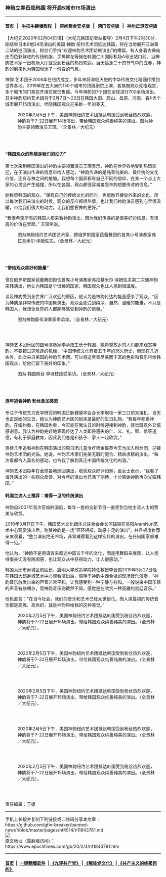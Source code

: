 ### 神韵立春莅临韩国 将开启5城市15场演出
------------------------

#### [首页](https://github.com/gfw-breaker/banned-news1/blob/master/README.md) &nbsp;&nbsp;|&nbsp;&nbsp; [手把手翻墙教程](https://github.com/gfw-breaker/guides/wiki) &nbsp;&nbsp;|&nbsp;&nbsp; [禁闻聚合安卓版](https://github.com/gfw-breaker/bn-android) &nbsp;&nbsp;|&nbsp;&nbsp; [网门安卓版](https://github.com/oGate2/oGate) &nbsp;&nbsp;|&nbsp;&nbsp; [神州正道安卓版](https://github.com/SzzdOgate/update) 



<div><p>
 【大纪元2020年02月04日讯】（大纪元韩国记者站报导）2月4日下午2时30分，刚结束日本9地34场演出的美国
 <ok href="https://www.epochtimes.com/gb/tag/%E7%A5%9E%E9%9F%B5.html">
  神韵
 </ok>
 纽约艺术团抵达韩国，将在当地展开亚洲第二站的巡回演出。粉丝们手持“欢迎神韵艺术团访韩演出”的横幅，有人身着古典端庄而色彩鲜艳的传统韩服、手捧鲜花等候在韩国仁川国际机场A号出站口前。当神韵艺术家一出机场大厅就受到粉丝的热烈欢迎。当天恰逢二十四节气中的立春，神韵的到来也为韩国增添了一份春的气息。
</p>
<p>
 <ok href="https://www.epochtimes.com/gb/tag/%E7%A5%9E%E9%9F%B5.html">
  神韵
 </ok>
 艺术团于2006年在纽约成立，多年来将濒临灭绝的中华传统文化精髓传播到世界各地。2019年在五大洲的150个城市的顶级剧院上演，各族裔观众竞相观赏，多个城市的门票在开演前就已售罄。今年神韵的7个团在全球进行700余场演出，其中神韵纽约艺术团将于2月7日～22日在韩国大田、蔚山、昌原、河南、春川5个城市展开15场演出，伴随韩国观众迎来新一年的春天。
</p>
<figure class="wp-caption aligncenter" id="attachment_11843807" style="width: 450px">
 <ok href="http://i.epochtimes.com/assets/uploads/2020/02/200204032158100649.jpg">
  <img alt="" class="wp-image-11843807 size-medium" src="http://i.epochtimes.com/assets/uploads/2020/02/200204032158100649-450x300.jpg"/>
 </ok>
 <br/><figcaption class="wp-caption-text">
  2020年2月5日下午，美国神韵纽约艺术团抵达韩国受到粉丝热烈欢迎，神韵将于7-22日展开14场演出，带给韩国观众纯善纯美的演出。图为神韵主要领舞演员王琛。（全景林／大纪元）
 </figcaption><br/>
</figure><br/>
<h4>
 “韩国观众的热情是我们的动力”
</h4>
<p>
 第七次来到韩国演出的神韵主要领舞演员王琛表示，神韵在世界各地受到热烈欢迎，在于演出传递的信息带给人感动，“神韵传递的是纯善纯美的、最传统的文化价值，还有与神之间的接触。我想每个国家都有自己不同的信仰，在某一个点上大家的心灵会产生碰撞，所以在各国，观众都很容易接受神韵想要传递的信息。”
</p>
<p>
 她称赞韩国的观众，“保有自己的传统文化的同时，也能敞开接受外来的文化，所以每次我们来演出的时候，观众的反应都很热情，也让我们神韵演员感到心里很温暖，带给我们很大的动力，让我们想要做的更好。”
</p>
<p>
 “我很希望所有的韩国人都来看神韵演出，因为我们传递的是很美好的信息，有很高的价值在里面。” 王琛笑说。
</p>
<figure class="wp-caption aligncenter" id="attachment_11843808" style="width: 450px">
 <ok href="http://i.epochtimes.com/assets/uploads/2020/02/200204025440100649.jpg">
  <img alt="" class="wp-image-11843808 size-medium" src="http://i.epochtimes.com/assets/uploads/2020/02/200204025440100649-450x300.jpg"/>
 </ok>
 <br/><figcaption class="wp-caption-text">
  图为神韵纽约艺术团艺术家、原俄罗斯国家芭蕾舞团的首席小号演奏家弗拉基米尔·泽姆佐夫。（全景林／大纪元）
 </figcaption><br/>
</figure><br/>
<h4>
 “带给观众美好和能量”
</h4>
<p>
 曾在俄罗斯国家芭蕾舞团担任首席小号演奏家弗拉基米尔·泽姆佐夫第二次随神韵来韩演出，他认为韩国是个很棒的国家，韩国观众也让人感到很温暖。
</p>
<p>
 谈及神韵受到全世界广泛欢迎的原因，他认为是神韵传达的能量感染了观众，“因为神韵是非常传统的中国舞演出，观众会感受到纯净、自然、温暖的能量，不只是韩国人，我想全世界的人都能够感受到神韵的能量。”
</p>
<figure class="wp-caption aligncenter" id="attachment_11843809" style="width: 450px">
 <ok href="http://i.epochtimes.com/assets/uploads/2020/02/200204025501100649.jpg">
  <img alt="" class="wp-image-11843809 size-medium" src="http://i.epochtimes.com/assets/uploads/2020/02/200204025501100649-450x300.jpg"/>
 </ok>
 <br/><figcaption class="wp-caption-text">
  图为神韵圆号演奏家李承炫。（全景林／大纪元）
 </figcaption><br/>
</figure><br/>
<p>
 神韵艺术团乐团的圆号演奏家李承炫生长于韩国，她希望故乡的人们都来观赏神韵，不要错过这难逢的机缘，“中国传统文化有着五千年的悠久历史，但现在几近失传，此次来自美国的神韵艺术团，可以将这尽善尽美而丰富的色彩和音乐带给韩国观众，给他们留下美好的印象。”
</p>
<figure class="wp-caption aligncenter" id="attachment_11843810" style="width: 450px">
 <ok href="http://i.epochtimes.com/assets/uploads/2020/02/200204025457100649.jpg">
  <img alt="" class="wp-image-11843810 size-medium" src="http://i.epochtimes.com/assets/uploads/2020/02/200204025457100649-450x300.jpg"/>
 </ok>
 <br/><figcaption class="wp-caption-text">
  图为
  <ok href="https://www.epochtimes.com/gb/tag/%E9%9F%A9%E5%9B%BD%E7%B2%89%E4%B8%9D.html">
   韩国粉丝
  </ok>
  李垠枝接受采访。（全景林／大纪元）
 </figcaption><br/>
</figure><br/>
<h4>
 连年追看神韵 粉丝备加感恩
</h4>
<p>
 专注于传统东方医学研究的韩国正脉健康学会会长李垠枝一家三口前来接机，当天也正是她的生日，她认为神韵艺术团的到来是最好的生日礼物，“我每年都看神韵，在纽约看，在韩国也看，今天能在我生日的时候迎接到神韵，感觉既意外又倍感谢意。我认为神韵完好地表现传达了人类即将遗失的仁、义、礼、智、信等道德，有利于家庭教育，因此我们总是和孩子、家人一起欣赏。”
</p>
<p>
 连续几年追看神韵在韩国演出的原自闭儿童治疗师金嘉英今天也加入粉丝团，迎接神韵艺术团的光临。她说，神韵艺术家们完美无瑕的配合、精益求精的演出，“每次看都令人莫名的感动，也令我了解到真正中国传统文化的内涵。”
</p>
<p>
 神韵艺术团每年在全球各地巡回演出，收获观众好评如潮，金女士表示，“我看了海外演出的一些观众反馈，对今年的演出也充满了期待，十分感谢神韵再次光临韩国。”
</p>
<h4>
 韩国主流人士推荐：难得一见的传统演出
</h4>
<p>
 神韵自2007年首次莅临韩国后，每年一套的全新节目一直受到当地主流人士的赞美与欣赏。
</p>
<p>
 2019年3月17日下午，韩国艺术文化团体总联合会会长河喆镜在高阳AramNuri艺术中心观赏演出后，称赞神韵是一场“环环相扣、动感十足的演出”，并且极度推荐亲友观看，“整台演出绝无冷场，非常难得看到这样宏伟的演出，在任何国家都难得一见。”
</p>
<p>
 他认为，“神韵不是用语言来叙述中国五千年的文化，而是用舞蹈来展现，让人觉得很亲切没有隔阂感，也让观众从中获得动力，让人很感动。”
</p>
<p>
 韩国大邱市寿城区前区长、启明大学政策学院特任教授李晋勋2019年3月27日晚在韩国大邱寿城艺术中心观看演出后，惊艳于神韵中西合璧的现场音乐演奏，“神韵音乐散发出来的声音非常平和，让我感受到一种宁静与祥和。一般说来中国乐器的声音有些嘈杂，而神韵音乐则截然不同，感觉是在欣赏一种高雅的宫廷音乐。”
</p>
<p>
 他也直言：“在当今社会，我们的音乐和艺术已经太世俗化。而人类最初的传统音乐都是高雅、高尚的，就是神韵带给我的这种感觉。”
</p>
<figure class="wp-caption aligncenter" id="attachment_11843829" style="width: 450px">
 <ok href="http://i.epochtimes.com/assets/uploads/2020/02/200204045653100649.jpg">
  <img alt="" class="wp-image-11843829 size-medium" src="http://i.epochtimes.com/assets/uploads/2020/02/200204045653100649-450x300.jpg"/>
 </ok>
 <br/><figcaption class="wp-caption-text">
  2020年2月5日下午，美国神韵纽约艺术团抵达韩国受到粉丝热烈欢迎，神韵将于7-22日展开15场演出，带给韩国观众纯善纯美的演出。（全景林／大纪元）。
 </figcaption><br/>
</figure><br/>
<figure class="wp-caption aligncenter" id="attachment_11843822" style="width: 450px">
 <ok href="http://i.epochtimes.com/assets/uploads/2020/02/200204025426100649.jpg">
  <img alt="" class="wp-image-11843822 size-medium" src="http://i.epochtimes.com/assets/uploads/2020/02/200204025426100649-450x300.jpg"/>
 </ok>
 <br/><figcaption class="wp-caption-text">
  2020年2月5日下午，美国神韵纽约艺术团抵达韩国受到粉丝热烈欢迎，神韵将于7-22日展开15场演出，带给韩国观众纯善纯美的演出。（全景林／大纪元）。
 </figcaption><br/>
</figure><br/>
<figure class="wp-caption aligncenter" id="attachment_11843821" style="width: 450px">
 <ok href="http://i.epochtimes.com/assets/uploads/2020/02/200204025416100649.jpg">
  <img alt="" class="wp-image-11843821 size-medium" src="http://i.epochtimes.com/assets/uploads/2020/02/200204025416100649-450x300.jpg"/>
 </ok>
 <br/><figcaption class="wp-caption-text">
  2020年2月5日下午，美国神韵纽约艺术团抵达韩国受到粉丝热烈欢迎，神韵将于7-22日展开15场演出，带给韩国观众纯善纯美的演出。（全景林／大纪元）。
 </figcaption><br/>
</figure><br/>
<figure class="wp-caption aligncenter" id="attachment_11843819" style="width: 450px">
 <ok href="http://i.epochtimes.com/assets/uploads/2020/02/200204025410100649.jpg">
  <img alt="" class="wp-image-11843819 size-medium" src="http://i.epochtimes.com/assets/uploads/2020/02/200204025410100649-450x300.jpg"/>
 </ok>
 <br/><figcaption class="wp-caption-text">
  2020年2月5日下午，美国神韵纽约艺术团抵达韩国受到粉丝热烈欢迎，神韵将于7-22日展开15场演出，带给韩国观众纯善纯美的演出。（全景林／大纪元）。
 </figcaption><br/>
</figure><br/>
<figure class="wp-caption aligncenter" id="attachment_11843818" style="width: 450px">
 <ok href="http://i.epochtimes.com/assets/uploads/2020/02/200204025348100649.jpg">
  <img alt="" class="wp-image-11843818 size-medium" src="http://i.epochtimes.com/assets/uploads/2020/02/200204025348100649-450x300.jpg"/>
 </ok>
 <br/><figcaption class="wp-caption-text">
  2020年2月5日下午，美国神韵纽约艺术团抵达韩国受到粉丝热烈欢迎，神韵将于7-22日展开15场演出，带给韩国观众纯善纯美的演出。（全景林／大纪元）。
 </figcaption><br/>
</figure><br/>
<p>
 责任编辑：于嫚
</p>
<div class="ng-star-inserted">
</div>
</div>
<hr/>
手机上长按并复制下列链接或二维码分享本文章：<br/>
https://github.com/gfw-breaker/banned-news1/blob/master/pages/nf4514/n11843781.md <br/>
<a href='https://github.com/gfw-breaker/banned-news1/blob/master/pages/nf4514/n11843781.md'><img src='https://github.com/gfw-breaker/banned-news1/blob/master/pages/nf4514/n11843781.md.png'/></a> <br/>
原文地址（需翻墙访问）：https://www.epochtimes.com/gb/20/2/4/n11843781.htm


------------------------
#### [首页](https://github.com/gfw-breaker/banned-news1/blob/master/README.md) &nbsp;|&nbsp; [一键翻墙软件](https://github.com/gfw-breaker/nogfw/blob/master/README.md) &nbsp;| [《九评共产党》](https://github.com/gfw-breaker/9ping.md/blob/master/README.md#九评之一评共产党是什么) | [《解体党文化》](https://github.com/gfw-breaker/jtdwh.md/blob/master/README.md) | [《共产主义的终极目的》](https://github.com/gfw-breaker/gczydzjmd.md/blob/master/README.md)


<img src='http://gfw-breaker.win/banned-news/pages/nf4514/n11843781.md' width='0px' height='0px'/>